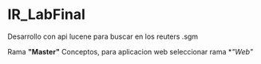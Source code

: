 # IR_LabFinal
Desarrollo con api lucene para buscar  en los  reuters .sgm 

Rama **"Master"** Conceptos, para aplicacion web seleccionar rama **"Web"*
